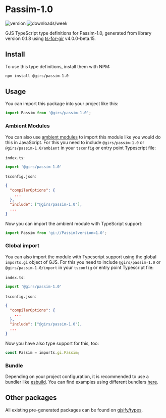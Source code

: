 
# Passim-1.0

![version](https://img.shields.io/npm/v/@girs/passim-1.0)
![downloads/week](https://img.shields.io/npm/dw/@girs/passim-1.0)


GJS TypeScript type definitions for Passim-1.0, generated from library version 0.1.8 using [ts-for-gir](https://github.com/gjsify/ts-for-gir) v4.0.0-beta.15.


## Install

To use this type definitions, install them with NPM:
```bash
npm install @girs/passim-1.0
```

## Usage

You can import this package into your project like this:
```ts
import Passim from '@girs/passim-1.0';
```

### Ambient Modules

You can also use [ambient modules](https://github.com/gjsify/ts-for-gir/tree/main/packages/cli#ambient-modules) to import this module like you would do this in JavaScript.
For this you need to include `@girs/passim-1.0` or `@girs/passim-1.0/ambient` in your `tsconfig` or entry point Typescript file:

`index.ts`:
```ts
import '@girs/passim-1.0'
```

`tsconfig.json`:
```json
{
  "compilerOptions": {
    ...
  },
  "include": ["@girs/passim-1.0"],
  ...
}
```

Now you can import the ambient module with TypeScript support: 

```ts
import Passim from 'gi://Passim?version=1.0';
```

### Global import

You can also import the module with Typescript support using the global `imports.gi` object of GJS.
For this you need to include `@girs/passim-1.0` or `@girs/passim-1.0/import` in your `tsconfig` or entry point Typescript file:

`index.ts`:
```ts
import '@girs/passim-1.0'
```

`tsconfig.json`:
```json
{
  "compilerOptions": {
    ...
  },
  "include": ["@girs/passim-1.0"],
  ...
}
```

Now you have also type support for this, too:

```ts
const Passim = imports.gi.Passim;
```

### Bundle

Depending on your project configuration, it is recommended to use a bundler like [esbuild](https://esbuild.github.io/). You can find examples using different bundlers [here](https://github.com/gjsify/ts-for-gir/tree/main/examples).

## Other packages

All existing pre-generated packages can be found on [gjsify/types](https://github.com/gjsify/types).

